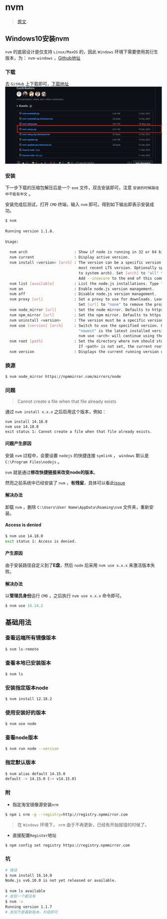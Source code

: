 # nvm
>[原文](https://www.virtualbing.fun/#/NodeJS/%E7%89%88%E6%9C%AC%E6%8E%A7%E5%88%B6/nvm/Windows10%E5%AE%89%E8%A3%85)

## Windows10安装nvm

`nvm` 的底层设计是仅支持 `Linux/MaxOS` 的，因此 `Windows` 环境下需要使用其衍生版本，为： `nvm-windows` ，[Github地址](https://github.com/coreybutler/nvm-windows)

### 下载

去 `GitHub` 上下载即可，[下载地址](https://github.com/coreybutler/nvm-windows/releases/)
![](../assets/images/setup.png)


### 安装

下一步下载的压缩包解压后是一个 `exe` 文件，双击安装即可，注意 `安装的时候路径中不能有中文` 。

安装完成后测试，打开 `CMD` 终端，输入 `nvm` 即可。得到如下输出即表示安装成功。

```bash
$ nvm

Running version 1.1.8.

Usage:

  nvm arch                     : Show if node is running in 32 or 64 bit mode.
  nvm current                  : Display active version.
  nvm install <version> [arch] : The version can be a specific version, "latest" for the latest current version, or "lts" for the
                                 most recent LTS version. Optionally specify whether to install the 32 or 64 bit version (defaults
                                 to system arch). Set [arch] to "all" to install 32 AND 64 bit versions.
                                 Add --insecure to the end of this command to bypass SSL validation of the remote download server.
  nvm list [available]         : List the node.js installations. Type "available" at the end to see what can be installed. Aliased as ls.
  nvm on                       : Enable node.js version management.
  nvm off                      : Disable node.js version management.
  nvm proxy [url]              : Set a proxy to use for downloads. Leave [url] blank to see the current proxy.
                                 Set [url] to "none" to remove the proxy.
  nvm node_mirror [url]        : Set the node mirror. Defaults to https://nodejs.org/dist/. Leave [url] blank to use default url.
  nvm npm_mirror [url]         : Set the npm mirror. Defaults to https://github.com/npm/cli/archive/. Leave [url] blank to default url.
  nvm uninstall <version>      : The version must be a specific version.
  nvm use [version] [arch]     : Switch to use the specified version. Optionally use "latest", "lts", or "newest".
                                 "newest" is the latest installed version. Optionally specify 32/64bit architecture.
                                 nvm use <arch> will continue using the selected version, but switch to 32/64 bit mode.
  nvm root [path]              : Set the directory where nvm should store different versions of node.js.
                                 If <path> is not set, the current root will be displayed.
  nvm version                  : Displays the current running version of nvm for Windows. Aliased as v.

```



### 换源

```bash
$ nvm node_mirror https://npmmirror.com/mirrors/node
```



### 问题

> Cannot create a file when that file already exists

通过 `nvm install x.x.x` 之后启用这个版本，例如：

```
nvm install 14.18.0
nvm use 14.18.0
exit status 1: Cannot create a file when that file already exists.
```

#### 问题产生原因

安装 `nvm` 过程中，会要设置 `nodejs` 的快捷连接 `symlink` ， `windows` 默认是 `C:\Program Files\nodejs` 。

`nvm` 就是通过**修改快捷链接来改变node的版本**。

然而之前系统中已经安装了 `nvm` ，**有残留**，具体可以看此[issue](https://github.com/coreybutler/nvm-windows/issues/333#issuecomment-474391460)

#### 解决办法

卸载 `nvm` ，删除 `C:\Users\User Name\AppData\Roaming\nvm` 文件夹，重新安装。

#### Access is denied

```bash
$ nvm use 14.18.0
exit status 1: Access is denied.
```

#### 产生原因

由于安装路径自定义到了**E盘**，然后 `node` 后采用 `nvm use x.x.x` 来激活版本失败。

#### 解决办法

以**管理员身份**运行 `CMD` ，之后执行 `nvm use x.x.x` 命令即可。

```powershell
$ nvm use 16.14.2
```



## 基础用法

### 查看远端所有镜像版本

```bash
$ nvm ls-remote
```

### 查看本地已安装版本

```bash
$ nvm ls
```

### 安装指定版本node

```bash
$ nvm install 12.18.2
```

### 使用安装好的版本

```bash
$ nvm use node
```

### 查看node版本

```bash
$ nvm run node --version
```

### 指定默认版本

```bash
$ nvm alias default 14.15.0
default -> 14.15.0 (-> v14.15.0)
```

### 附

- 指定淘宝镜像源安装`nrm`

```bash
$ npm i nrm -g --registry=http://registry.npmmirror.com
```

> 在 `Windows` 环境下， `nrm` 由于不再更新，已经有开始报错的时候了。

- 直接配置`Register`地址

```bash
$ npm config set registry https://registry.npmmirror.com
```

### 坑

```bash
# 错误
$ nvm install 16.14.0
Node.js vv6.10.0 is not yet released or available.

$ nvm ls available
# 发现一个都没有
$ nvm -v
Running version 1.1.7
# 发现不是最新版本，升级即可
```


